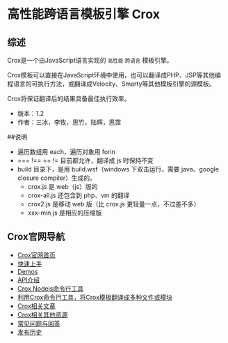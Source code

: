# 高性能跨语言模板引擎 Crox

## 综述

Crox是一个由JavaScript语言实现的 `高性能` `跨语言` 模板引擎。

Crox模板可以直接在JavaScript环境中使用，也可以翻译成PHP、JSP等其他编程语言的可执行方法，或翻译成Velocity、Smarty等其他模板引擎的源模板。

Crox将保证翻译后的结果具备最佳执行效率。

* 版本：1.2
* 作者：三冰，李牧，思竹，陆辉，思霏

##说明
* 遍历数组用 each，遍历对象用 forin
* === !== == != 目前都允许，翻译成 js 时保持不变
* build 目录下，是用 build.wsf（windows 下双击运行，需要 java、google closure compiler）生成的。
  * crox.js 是 web（js）版的
  * crox-all.js 还包含到 php、vm 的翻译
  * crox2.js 是移动 web 版（比 crox.js 更轻量一点，不过差不多）
  * xxx-min.js 是相应的压缩版


## Crox官网导航

- [Crox官网首页](http://thx.github.io/crox/)
- [快速上手](http://thx.github.io/crox/tutorials)
- [Demos](http://thx.github.io/crox/demos)
- [API介绍](http://thx.github.io/crox/apis)
- [Crox Nodejs命令行工具](http://thx.github.io/crox/apis/nodejs-api/)
- [利用Crox命令行工具，将Crox模板翻译成多种文件或模块](http://thx.github.io/crox/demos/generate/)
- [Crox相关文章](http://thx.github.io/crox/articles)
- [Crox相关其他资源](http://thx.github.io/crox/resources)
- [常见问题与回答](http://thx.github.io/crox/faq)
- [发布历史](http://thx.github.io/crox/releases)
